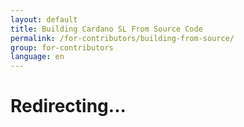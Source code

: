```yaml
---
layout: default
title: Building Cardano SL From Source Code
permalink: /for-contributors/building-from-source/
group: for-contributors
language: en
---
```


# Redirecting...

<script>
    window.location.replace("https://github.com/input-output-hk/cardano-sl/blob/master/docs/how-to/build-cardano-sl-and-daedalus-from-source-code.md");
</script>
